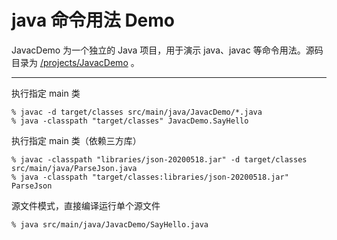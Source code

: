 # java 命令用法 Demo

JavacDemo 为一个独立的 Java 项目，用于演示 java、javac 等命令用法。源码目录为 [/projects/JavacDemo](/projects/JavacDemo) 。

---

执行指定 main 类

```
% javac -d target/classes src/main/java/JavacDemo/*.java
% java -classpath "target/classes" JavacDemo.SayHello
```

执行指定 main 类（依赖三方库）

```
% javac -classpath "libraries/json-20200518.jar" -d target/classes src/main/java/ParseJson.java
% java -classpath "target/classes:libraries/json-20200518.jar" ParseJson
```

源文件模式，直接编译运行单个源文件

```
% java src/main/java/JavacDemo/SayHello.java
```
